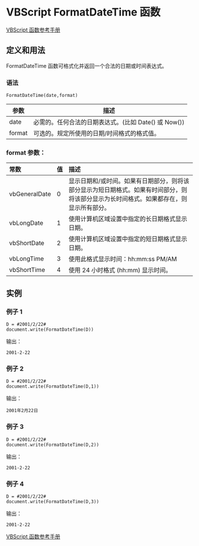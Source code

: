 # VBScript FormatDateTime 函数

[VBScript 函数参考手册](/vbscript/vbscript_ref_functions.asp "VBScript 函数")

## 定义和用法

FormatDateTime 函数可格式化并返回一个合法的日期或时间表达式。

### 语法

```
FormatDateTime(date,format)
```

| 参数 | 描述 |
| --- | --- |
| date | 必需的。任何合法的日期表达式。(比如 Date() 或 Now()) |
| format | 可选的。规定所使用的日期/时间格式的格式值。 |

### format 参数：

| 常数 | 值 | 描述 |
| :-- | :-- | :-- |
| vbGeneralDate | 0 | 显示日期和/或时间。如果有日期部分，则将该部分显示为短日期格式。如果有时间部分，则将该部分显示为长时间格式。如果都存在，则显示所有部分。 |
| vbLongDate | 1 | 使用计算机区域设置中指定的长日期格式显示日期。 |
| vbShortDate | 2 | 使用计算机区域设置中指定的短日期格式显示日期。 |
| vbLongTime | 3 | 使用此格式显示时间：hh:mm:ss PM/AM |
| vbShortTime | 4 | 使用 24 小时格式 (hh:mm) 显示时间。 |

## 实例

### 例子 1

```
D = #2001/2/22#
document.write(FormatDateTime(D))

```

输出：

```
2001-2-22
```

### 例子 2

```
D = #2001/2/22#
document.write(FormatDateTime(D,1))

```

输出：

```
2001年2月22日
```

### 例子 3

```
D = #2001/2/22#
document.write(FormatDateTime(D,2))

```

输出：

```
2001-2-22
```

### 例子 4

```
D = #2001/2/22#
document.write(FormatDateTime(D,3))

```

输出：

```
2001-2-22
```

[VBScript 函数参考手册](/vbscript/vbscript_ref_functions.asp "VBScript 函数")

